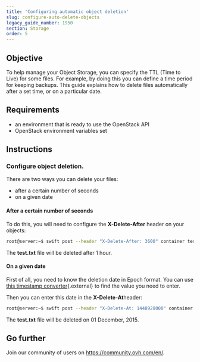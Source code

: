 ```yaml
---
title: 'Configuring automatic object deletion'
slug: configure-auto-delete-objects
legacy_guide_number: 1950
section: Storage
order: 5
---
```


## Objective

To help manage your Object Storage, you can specify the TTL (Time to Live) for some files. For example, by doing this you can define a time period for keeping backups. This guide explains how to delete files automatically after a set time, or on a particular date.

## Requirements

- an environment that is ready to use the OpenStack API
- OpenStack environment variables set

## Instructions

### Configure object deletion.

There are two ways you can delete your files:

- after a certain number of seconds
- on a given date


#### After a certain number of seconds
To do this, you will need to configure the **X-Delete-After** header on your objects:


```bash
root@server:~$ swift post --header "X-Delete-After: 3600" container test.txt
```

The **test.txt** file will be deleted after 1 hour.


#### On a given date
First of all, you need to know the deletion date in Epoch format. You can use [this timestamp converter](http://www.epochconverter.com/){.external} to find the value you need to enter.

Then you can enter this date in the **X-Delete-At**header:


```bash
root@server:~$ swift post --header "X-Delete-At: 1448928000" container test.txt
```

The **test.txt** file will be deleted on 01 December, 2015.

## Go further

Join our community of users on <https://community.ovh.com/en/>.
